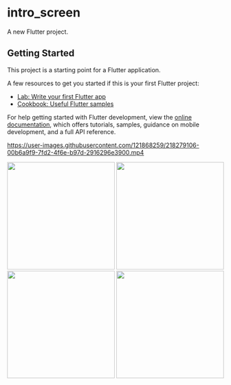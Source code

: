 # intro_screen

A new Flutter project.

## Getting Started

This project is a starting point for a Flutter application.

A few resources to get you started if this is your first Flutter project:

- [Lab: Write your first Flutter app](https://docs.flutter.dev/get-started/codelab)
- [Cookbook: Useful Flutter samples](https://docs.flutter.dev/cookbook)

For help getting started with Flutter development, view the
[online documentation](https://docs.flutter.dev/), which offers tutorials,
samples, guidance on mobile development, and a full API reference.


https://user-images.githubusercontent.com/121868259/218279106-00b6a9f9-7fd2-4f6e-b97d-2916296e3900.mp4

<img src="https://user-images.githubusercontent.com/121868259/218278743-be7becfd-b724-430d-87b3-b7b7f0c16ceb.jpeg" width="250px">
<img src="https://user-images.githubusercontent.com/121868259/218278751-fc7a4f30-cfe1-4fa5-b6d5-af5bd0d6db90.jpeg" width="250px">
<img src="https://user-images.githubusercontent.com/121868259/218278759-84ae151a-7612-4ef6-b3e0-30dfdd544520.jpeg" width="250px">
<img src="https://user-images.githubusercontent.com/121868259/218278768-ab5dc345-0fbb-4fb7-831a-33960facad2e.jpeg" width="250px">
